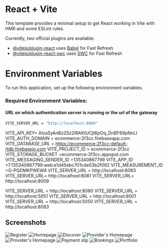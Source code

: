 # React + Vite

This template provides a minimal setup to get React working in Vite with HMR and some ESLint rules.

Currently, two official plugins are available:

- [@vitejs/plugin-react](https://github.com/vitejs/vite-plugin-react/blob/main/packages/plugin-react/README.md) uses [Babel](https://babeljs.io/) for Fast Refresh
- [@vitejs/plugin-react-swc](https://github.com/vitejs/vite-plugin-react-swc) uses [SWC](https://swc.rs/) for Fast Refresh


# Environment Variables

To run this application, set up the following environment variables.

### Required Environment Variables:

#### URL on which authentication server is running or the url of the gateway 
```bash
VITE_SERVER_URL = "http://localhost:8080"
```


VITE_API_KEY= AIzaSyAnBz2Sz2iRAKtUCjt6pOq_DnBF69pNnLI
VITE_AUTH_DOMAIN = ecommerce-2f3cc.firebaseapp.com
VITE_DATABASE_URL = https://ecommerce-2f3cc-default-rtdb.firebaseio.com
VITE_PROJECT_ID = ecommerce-2f3cc
VITE_STORAGE_BUCKET =ecommerce-2f3cc.appspot.com
VITE_MESSAGING_SENDER_ID =135340867799
VITE_APP_ID =1:135340867799:web:e1d45ebc701cde03b2f092
VITE_MEASUREMENT_ID =G-PQDMKPWEW8
VITE_SERVER_URL = http://localhost:8083
VITE_SERVER_URL= http://localhost:8081
VITE_SERVER_URL= http://localhost:8009





VITE_SERVER_URL = http://localhost:8080 
VITE_SERVER_URL = http://localhost:5051
VITE_SERVER_URL = http://localhost:8001
VITE_SERVER_URL = http://localhost:5050
VITE_SERVER_URL = http://localhost:8083

## Screenshots
 ![Register](https://imgur.com/8AQFARU)
 ![Homepage](https://imgur.com/ikb9i49)
 ![Discover](https://imgur.com/S7Wxi5G)
 ![Provider's Homepage](https://imgur.com/5S1RuKB)
 ![Provider's Homepage](https://imgur.com/5S1RuKB)
 ![Payment slip](https://imgur.com/ZUuXvnz)
 ![Bookings](https://imgur.com/4ukIC8d)
 ![Portfolio](https://imgur.com/VmEsanq)
 
 

